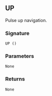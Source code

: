 ## UP

Pulse up navigation.


### Signature

`UP ()`


### Parameters

`None`


### Returns

`None
`
